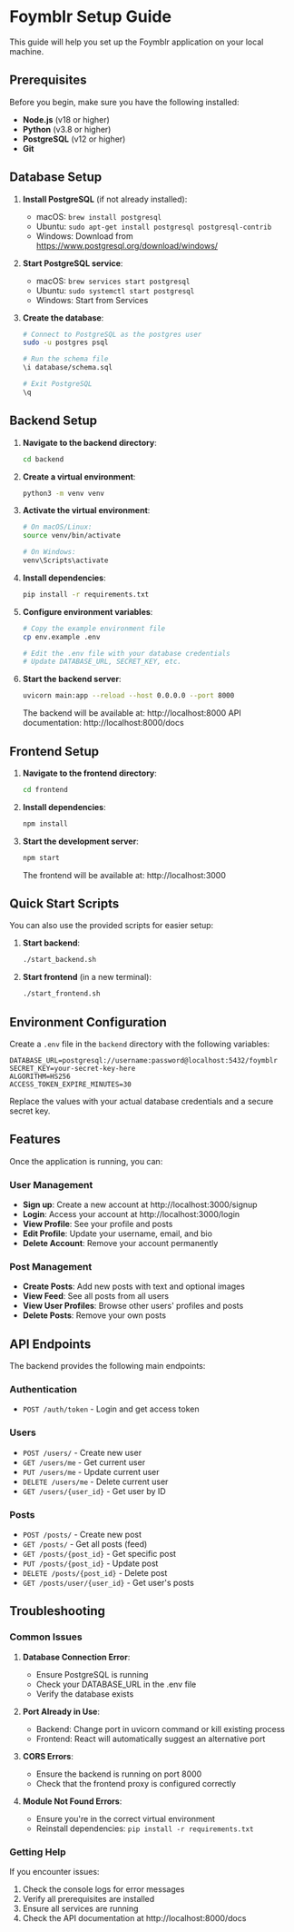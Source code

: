 # Foymblr Setup Guide

This guide will help you set up the Foymblr application on your local machine.

## Prerequisites

Before you begin, make sure you have the following installed:

- **Node.js** (v18 or higher)
- **Python** (v3.8 or higher)
- **PostgreSQL** (v12 or higher)
- **Git**

## Database Setup

1. **Install PostgreSQL** (if not already installed):
   - macOS: `brew install postgresql`
   - Ubuntu: `sudo apt-get install postgresql postgresql-contrib`
   - Windows: Download from https://www.postgresql.org/download/windows/

2. **Start PostgreSQL service**:
   - macOS: `brew services start postgresql`
   - Ubuntu: `sudo systemctl start postgresql`
   - Windows: Start from Services

3. **Create the database**:
   ```bash
   # Connect to PostgreSQL as the postgres user
   sudo -u postgres psql
   
   # Run the schema file
   \i database/schema.sql
   
   # Exit PostgreSQL
   \q
   ```

## Backend Setup

1. **Navigate to the backend directory**:
   ```bash
   cd backend
   ```

2. **Create a virtual environment**:
   ```bash
   python3 -m venv venv
   ```

3. **Activate the virtual environment**:
   ```bash
   # On macOS/Linux:
   source venv/bin/activate
   
   # On Windows:
   venv\Scripts\activate
   ```

4. **Install dependencies**:
   ```bash
   pip install -r requirements.txt
   ```

5. **Configure environment variables**:
   ```bash
   # Copy the example environment file
   cp env.example .env
   
   # Edit the .env file with your database credentials
   # Update DATABASE_URL, SECRET_KEY, etc.
   ```

6. **Start the backend server**:
   ```bash
   uvicorn main:app --reload --host 0.0.0.0 --port 8000
   ```

   The backend will be available at: http://localhost:8000
   API documentation: http://localhost:8000/docs

## Frontend Setup

1. **Navigate to the frontend directory**:
   ```bash
   cd frontend
   ```

2. **Install dependencies**:
   ```bash
   npm install
   ```

3. **Start the development server**:
   ```bash
   npm start
   ```

   The frontend will be available at: http://localhost:3000

## Quick Start Scripts

You can also use the provided scripts for easier setup:

1. **Start backend**:
   ```bash
   ./start_backend.sh
   ```

2. **Start frontend** (in a new terminal):
   ```bash
   ./start_frontend.sh
   ```

## Environment Configuration

Create a `.env` file in the `backend` directory with the following variables:

```env
DATABASE_URL=postgresql://username:password@localhost:5432/foymblr
SECRET_KEY=your-secret-key-here
ALGORITHM=HS256
ACCESS_TOKEN_EXPIRE_MINUTES=30
```

Replace the values with your actual database credentials and a secure secret key.

## Features

Once the application is running, you can:

### User Management
- **Sign up**: Create a new account at http://localhost:3000/signup
- **Login**: Access your account at http://localhost:3000/login
- **View Profile**: See your profile and posts
- **Edit Profile**: Update your username, email, and bio
- **Delete Account**: Remove your account permanently

### Post Management
- **Create Posts**: Add new posts with text and optional images
- **View Feed**: See all posts from all users
- **View User Profiles**: Browse other users' profiles and posts
- **Delete Posts**: Remove your own posts

## API Endpoints

The backend provides the following main endpoints:

### Authentication
- `POST /auth/token` - Login and get access token

### Users
- `POST /users/` - Create new user
- `GET /users/me` - Get current user
- `PUT /users/me` - Update current user
- `DELETE /users/me` - Delete current user
- `GET /users/{user_id}` - Get user by ID

### Posts
- `POST /posts/` - Create new post
- `GET /posts/` - Get all posts (feed)
- `GET /posts/{post_id}` - Get specific post
- `PUT /posts/{post_id}` - Update post
- `DELETE /posts/{post_id}` - Delete post
- `GET /posts/user/{user_id}` - Get user's posts

## Troubleshooting

### Common Issues

1. **Database Connection Error**:
   - Ensure PostgreSQL is running
   - Check your DATABASE_URL in the .env file
   - Verify the database exists

2. **Port Already in Use**:
   - Backend: Change port in uvicorn command or kill existing process
   - Frontend: React will automatically suggest an alternative port

3. **CORS Errors**:
   - Ensure the backend is running on port 8000
   - Check that the frontend proxy is configured correctly

4. **Module Not Found Errors**:
   - Ensure you're in the correct virtual environment
   - Reinstall dependencies: `pip install -r requirements.txt`

### Getting Help

If you encounter issues:
1. Check the console logs for error messages
2. Verify all prerequisites are installed
3. Ensure all services are running
4. Check the API documentation at http://localhost:8000/docs
